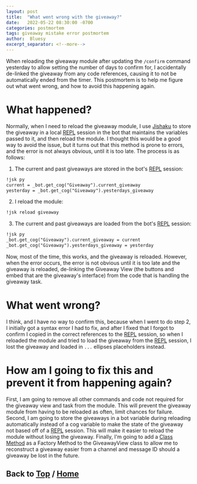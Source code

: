 ```yaml
---
layout: post
title:  "What went wrong with the giveaway?"
date:   2022-05-22 08:30:00 -0700
categories: postmortem
tags: giveaway mistake error postmortem
author:  Bluesy
excerpt_separator: <!--more-->
---
```


When reloading the giveaway module after updating the `/confirm` command yesterday to allow
setting the number of days to confirm for, I accidentally de-linked the giveaway from any code references, causing
it to not be automatically ended from the timer. This postmortem is to help me figure out what went wrong, and how
to avoid this happening again.

<!--more-->

# What happened?

Normally, when I need to reload the giveaway module, I use [Jishaku] to store the giveaway in a local [REPL] session 
in the bot that maintains the variables passed to it, and then reload the module. I thought this would be a good way to
avoid the issue, but it turns out that this method is prone to errors, and the error is not always obvious, until it is
too late. The process is as follows:
1. The current and past giveaways are stored in the bot's [REPL] session:

```markdown
!jsk py
current = _bot.get_cog("Giveaway").current_giveaway
yesterday = _bot.get_cog("Giveaway").yesterdays_giveaway
```

2. I reload the module:

```markdown
!jsk reload giveaway
```

3. The current and past giveaways are loaded from the bot's [REPL] session:

```markdown
!jsk py
_bot.get_cog("Giveaway").current_giveaway = current
_bot.get_cog("Giveaway").yesterdays_giveaway = yesterday
```

Now, most of the time, this works, and the giveaway is reloaded. However, when the error occurs, the error is not
obvious until it is too late and the giveaway is reloaded, de-linking the Giveaway View (the buttons and embed that are
the giveaway's interface) from the code that is handling the giveaway task.

# What went wrong?

I think, and I have no way to confirm this, because when I went to do step 2, I initially got a syntax error I had
to fix, and after I fixed that I forgot to confirm I copied in the correct references to the [REPL] session, so when I 
reloaded the module and tried to load the giveaway from the [REPL] session, I lost the giveaway and loaded in `...`
ellipses placeholders instead.

# How am I going to fix this and prevent it from happening again?

First, I am going to remove all other commands and code not required for the giveaway view and task from the module.
This will prevent the giveaway module from having to be reloaded as often, limit chances for failure. Second, I am
going to store the giveaways in a bot variable during reloading automatically instead of a cog variable
to make the state of the giveaway not based off of a [REPL] session. This will make it easier to reload the module 
without losing the giveaway. Finally, I'm going to add a [Class Method] as a Factory Method to the GiveawayView
class to allow me to reconstruct a giveaway easier from a channel and message ID should a giveaway be lost in the
future.

## Back to [Top](./giveaway-error-postmortem) / [Home](../../../../index.html)

[Jishaku]: https://jishaku.readthedocs.io/en/latest/
[REPL]: https://en.wikipedia.org/wiki/Read%E2%80%93eval%E2%80%93print_loop
[Class Method]: https://docs.python.org/3/library/functions.html#classmethod